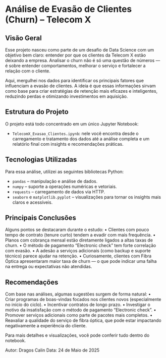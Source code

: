 #  Análise de Evasão de Clientes (Churn) – Telecom X

##  Visão Geral

Esse projeto nasceu como parte de um desafio de Data Science com um objetivo bem claro: entender por que os clientes da Telecom X estão deixando a empresa. Analisar o churn não é só uma questão de números — é sobre entender comportamentos, melhorar o serviço e fortalecer a relação com o cliente.

Aqui, mergulhei nos dados para identificar os principais fatores que influenciam a evasão de clientes. A ideia é que essas informações sirvam como base para criar estratégias de retenção mais eficazes e inteligentes, reduzindo perdas e otimizando investimentos em aquisição.

##  Estrutura do Projeto

O projeto está todo concentrado em um único Jupyter Notebook:

- `TelecomX_Evasao_Clientes.ipynb`: nele você encontra desde o carregamento e tratamento dos dados até a análise completa e um relatório final com insights e recomendações práticas.

##  Tecnologias Utilizadas

Para essa análise, utilizei as seguintes bibliotecas Python:

- `pandas` – manipulação e análise de dados.  
- `numpy` – suporte a operações numéricas e vetoriais.  
- `requests` – carregamento de dados via HTTP.  
- `seaborn` e `matplotlib.pyplot` – visualizações para tornar os insights mais claros e acessíveis.

##  Principais Conclusões

Alguns pontos se destacaram durante o estudo:
	•	Clientes com pouco tempo de contrato (tenure curto) tendem a evadir com mais frequência.
	•	Planos com cobrança mensal estão diretamente ligados a altas taxas de churn.
	•	O método de pagamento “Electronic check” tem forte correlação com evasão.
	•	A adesão a serviços adicionais (como backup e suporte técnico) parece ajudar na retenção.
	•	Curiosamente, clientes com Fibra Óptica apresentaram maior taxa de churn — o que pode indicar uma falha na entrega ou expectativas não atendidas.

##  Recomendações

Com base nas análises, algumas sugestões surgem de forma natural:
	•	Criar programas de boas-vindas focados nos clientes novos (especialmente no início do ciclo).
	•	Incentivar contratos de longo prazo.
	•	Investigar o motivo da insatisfação com o método de pagamento “Electronic check”.
	•	Promover serviços adicionais como parte de pacotes mais completos.
	•	Reavaliar a qualidade do serviço de fibra óptica, que pode estar impactando negativamente a experiência do cliente.

Para mais detalhes e visualizações, você pode conferir tudo dentro do notebook.

Autor: Dragos Calin
Data: 24 de Maio de 2025
